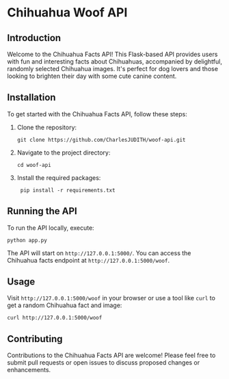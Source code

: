 # Chihuahua Woof API

## Introduction
Welcome to the Chihuahua Facts API! This Flask-based API provides users with fun and interesting facts about Chihuahuas, accompanied by delightful, randomly selected Chihuahua images. It's perfect for dog lovers and those looking to brighten their day with some cute canine content.

## Installation

To get started with the Chihuahua Facts API, follow these steps:

1. Clone the repository:
   ```
   git clone https://github.com/CharlesJUDITH/woof-api.git
   ```
   
3. Navigate to the project directory:
    ```
    cd woof-api
    ```

3. Install the required packages:
   ```
    pip install -r requirements.txt
   ```


## Running the API

To run the API locally, execute:
  ```
  python app.py
  ```

The API will start on `http://127.0.0.1:5000/`. You can access the Chihuahua facts endpoint at `http://127.0.0.1:5000/woof`.

## Usage

Visit `http://127.0.0.1:5000/woof` in your browser or use a tool like `curl` to get a random Chihuahua fact and image:
```
curl http://127.0.0.1:5000/woof
```


## Contributing

Contributions to the Chihuahua Facts API are welcome! Please feel free to submit pull requests or open issues to discuss proposed changes or enhancements.
